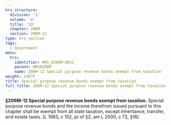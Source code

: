 ```yaml
---
hrs_structure:
  division: '1'
  volume: '4'
  title: '13'
  chapter: 206M
  section: 206M-12
type: hrs_section
tags:
  - Government
menu:
  hrs:
    identifier: HRS_0206M-0012
    parent: HRS0206M
    name: 206M-12 Special purpose revenue bonds exempt from taxation
weight: 24075
title: Special purpose revenue bonds exempt from taxation
full_title: 206M-12 Special purpose revenue bonds exempt from taxation
---
```

**§206M-12 Special purpose revenue bonds exempt from taxation.** Special purpose revenue bonds and the income therefrom issued pursuant to this chapter shall be exempt from all state taxation, except inheritance, transfer, and estate taxes. [L 1983, c 152, pt of §2; am L 2000, c 72, §16]